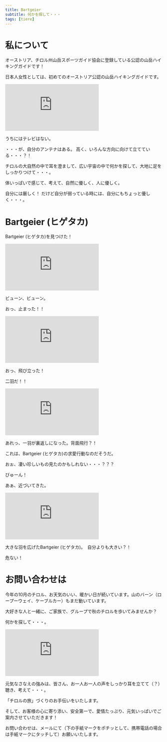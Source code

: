 ```yaml
---
title: Bartgeier
subtitle: 何かを探して・・・
tags: [tiere]
---
```



# 私について

オーストリア、チロル州山岳スポーツガイド協会に登録している公認の山岳ハイキングガイドです！

日本人女性としては、初めてのオーストリア公認の山岳ハイキングガイドです。

![20251014vernagthütteich](https://piwigo.schickl.de/i.php?/upload/2025/10/17/20251017065516-8117fa42-me.jpg)

うちにはテレビはない。

・・・が、自分のアンテナはある。
高く、いろんな方向に向けて立てている・・・？！

チロルの大自然の中で耳を澄まして、広い宇宙の中で何かを探して、大地に足をしっかりつけて・・・。

体いっぱいで感じて、考えて、自然に優しく、人に優しく。

自分には厳しく！
だけど自分が弱っている時には、自分にもちょっと優しく・・・。


# Bartgeier (ヒゲタカ)

Bartgeier (ヒゲタカ)を見つけた！

![20251014bartgeier1](https://piwigo.schickl.de/i.php?/upload/2025/10/17/20251017065552-94be5e66-me.jpg)

ビューン、ビューン。

おっ、止まった！！

![20251014bartgeier2](https://piwigo.schickl.de/i.php?/upload/2025/10/17/20251017065624-410dab9f-me.jpg)

おっ、飛び立った！

二羽だ！！

![20251014Bardgeier3](https://piwigo.schickl.de/i.php?/upload/2025/10/15/20251015115623-cd4332f1-me.jpg)

あれっ、一羽が裏返しになった。背面飛行？！

これは、Bartgeier (ヒゲタカ)の求愛行動なのだそうだ。

おぉ、凄い珍しいもの見たのかもしれない・・・？？？

びゅーん！

あぁ、近づいてきた。

![20251014Bardgeier4](https://piwigo.schickl.de/i.php?/upload/2025/10/17/20251017065656-456da171-me.jpg)

大きな羽を広げたBartgeier (ヒゲタカ)。　自分よりも大きい？！

危ない！


# お問い合わせは

今年の10月のチロル、お天気のいい、暖かい日が続いています。山のバーン（ロープーウェイ、ケーブルカー）もまだ動いています。

大好きな人と一緒に、ご家族で、グループで秋のチロルを歩いてみませんか？　

何かを探して・・・。

![20251014vernagthüttemoon](https://piwigo.schickl.de/i.php?/upload/2025/10/17/20251017065444-29ce1f9d-me.jpg)

元気なさなえの強みは、皆さん、お一人お一人の声をしっかり耳を立てて（？）聴き、考えて・・・。

「チロルの旅」づくりのお手伝いをいたします。

そして、お客様の心に寄り添い、安全第一で、愛情たっぷり、元気いっぱいでご案内させていただきます！

お問い合わせは、メールにて（下の手紙マークをポチッとして、携帯電話の場合は手紙マークにタッチして）お願いいたします。
